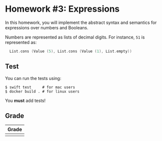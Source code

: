 # Homework #3: Expressions

In this homework, you will implement the abstract syntax and semantics for
expressions over numbers and Booleans.

Numbers are represented as lists of decimal digits.
For instance, `51` is represented as:

```swift
  List.cons (Value (5), List.cons (Value (1), List.empty))
```

## Test

You can run the tests using:
```shell
$ swift test     # for mac users
$ docker build . # for linux users
```

You **must** add tests!

## Grade

| Grade |
| ----- |
|       |
